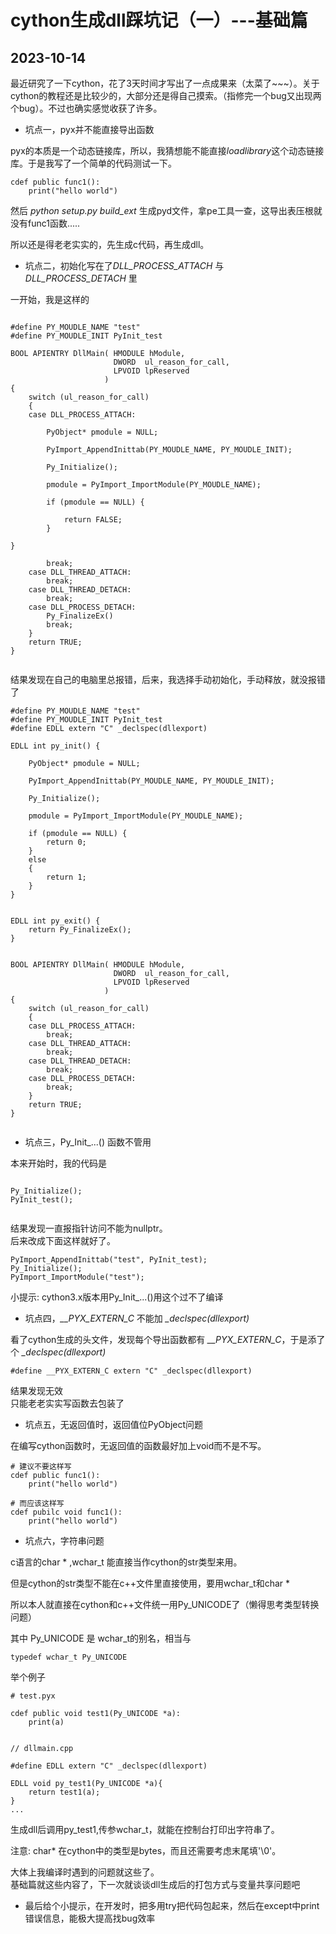# cython生成dll踩坑记（一）---基础篇

## 2023-10-14


最近研究了一下cython，花了3天时间才写出了一点成果来（太菜了~~~）。关于cython的教程还是比较少的，大部分还是得自己摸索。（指修完一个bug又出现两个bug）。不过也确实感觉收获了许多。


* 坑点一，pyx并不能直接导出函数

pyx的本质是一个动态链接库，所以，我猜想能不能直接*loadlibrary*这个动态链接库。于是我写了一个简单的代码测试一下。

~~~
cdef public func1():
    print("hello world")
~~~

然后 *python setup.py build_ext* 生成pyd文件，拿pe工具一查，这导出表压根就没有func1函数.....

所以还是得老老实实的，先生成c代码，再生成dll。

* 坑点二，初始化写在了*DLL_PROCESS_ATTACH* 与 *DLL_PROCESS_DETACH* 里

一开始，我是这样的

~~~
    
#define PY_MOUDLE_NAME "test"
#define PY_MOUDLE_INIT PyInit_test   
    
BOOL APIENTRY DllMain( HMODULE hModule,
                       DWORD  ul_reason_for_call,
                       LPVOID lpReserved
                     )
{
    switch (ul_reason_for_call)
    {
    case DLL_PROCESS_ATTACH:
    
        PyObject* pmodule = NULL;
    
        PyImport_AppendInittab(PY_MOUDLE_NAME, PY_MOUDLE_INIT);
        
        Py_Initialize();
    
        pmodule = PyImport_ImportModule(PY_MOUDLE_NAME);
        
        if (pmodule == NULL) {
    
            return FALSE;
        }
    
}
    
        break;
    case DLL_THREAD_ATTACH:
        break;
    case DLL_THREAD_DETACH:
        break;
    case DLL_PROCESS_DETACH:
        Py_FinalizeEx()
        break;
    }
    return TRUE;
}
    
~~~


结果发现在自己的电脑里总报错，后来，我选择手动初始化，手动释放，就没报错了

~~~
#define PY_MOUDLE_NAME "test"
#define PY_MOUDLE_INIT PyInit_test
#define EDLL extern "C" _declspec(dllexport)
    
EDLL int py_init() {
    
    PyObject* pmodule = NULL;
    
    PyImport_AppendInittab(PY_MOUDLE_NAME, PY_MOUDLE_INIT);
    
    Py_Initialize();
    
    pmodule = PyImport_ImportModule(PY_MOUDLE_NAME);
    
    if (pmodule == NULL) {
        return 0;
    }
    else
    {
        return 1;
    }
}
     
     
EDLL int py_exit() {
    return Py_FinalizeEx();
}
      
    
BOOL APIENTRY DllMain( HMODULE hModule,
                       DWORD  ul_reason_for_call,
                       LPVOID lpReserved
                     )
{
    switch (ul_reason_for_call)
    {
    case DLL_PROCESS_ATTACH:
        break;
    case DLL_THREAD_ATTACH:
        break;
    case DLL_THREAD_DETACH:
        break;
    case DLL_PROCESS_DETACH:
        break;
    }
    return TRUE;
}
    
~~~


* 坑点三，Py_Init_...() 函数不管用

本来开始时，我的代码是
~~~
    
Py_Initialize();
PyInit_test();
    
~~~
结果发现一直报指针访问不能为nullptr。   
后来改成下面这样就好了。
    
~~~
PyImport_AppendInittab("test", PyInit_test);
Py_Initialize();
PyImport_ImportModule("test");
~~~

小提示: cython3.x版本用Py_Init_...()用这个过不了编译

* 坑点四，*__PYX_EXTERN_C* 不能加 *_declspec(dllexport)*

看了cython生成的头文件，发现每个导出函数都有 *__PYX_EXTERN_C*，于是添了个 *_declspec(dllexport)* 

~~~
#define __PYX_EXTERN_C extern "C" _declspec(dllexport)
~~~


结果发现无效    
只能老老实实写函数去包装了

* 坑点五，无返回值时，返回值位PyObject问题

在编写cython函数时，无返回值的函数最好加上void而不是不写。

~~~
# 建议不要这样写
cdef public func1():
    print("hello world")
~~~

~~~
# 而应该这样写
cdef pubilc void func1():
    print("hello world")
~~~

* 坑点六，字符串问题   

c语言的char * ,wchar_t 能直接当作cython的str类型来用。

但是cython的str类型不能在c++文件里直接使用，要用wchar_t和char *   

所以本人就直接在cython和c++文件统一用Py_UNICODE了（懒得思考类型转换问题）   

其中 Py_UNICODE 是 wchar_t的别名，相当与
~~~
typedef wchar_t Py_UNICODE
~~~

举个例子

~~~
# test.pyx
    
cdef public void test1(Py_UNICODE *a):
    print(a)
    
~~~

~~~
// dllmain.cpp
    
#define EDLL extern "C" _declspec(dllexport)
    
EDLL void py_test1(Py_UNICODE *a){
    return test1(a);
}
...
~~~

生成dll后调用py_test1,传参wchar_t，就能在控制台打印出字符串了。

注意: char* 在cython中的类型是bytes，而且还需要考虑末尾填'\0'。



大体上我编译时遇到的问题就这些了。  
基础篇就这些内容了，下一次就谈谈dll生成后的打包方式与变量共享问题吧    
* 最后给个小提示，在开发时，把多用try把代码包起来，然后在except中print错误信息，能极大提高找bug效率